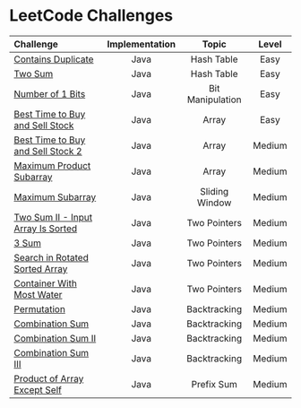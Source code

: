 # LeetCode Challenges

| Challenge                                                                                                                              | Implementation |      Topic       | Level  |
|:---------------------------------------------------------------------------------------------------------------------------------------|:--------------:|:----------------:|:------:|
| [Contains Duplicate](https://github.com/Murillo/Leetcode-Challenges/blob/main/algorithms/ContainsDuplicate.md)                         |      Java      |    Hash Table    |  Easy  |
| [Two Sum](https://github.com/Murillo/Leetcode-Challenges/blob/main/algorithms/TwoSum.md)                                               |      Java      |    Hash Table    |  Easy  |
| [Number of 1 Bits](https://github.com/Murillo/Leetcode-Challenges/blob/main/algorithms/NumberOf1Bits.md)                               |      Java      | Bit Manipulation |  Easy  |
| [Best Time to Buy and Sell Stock](https://github.com/Murillo/Leetcode-Challenges/blob/main/algorithms/BestTimeToBuyAndSellStock.md)    |      Java      |      Array       |  Easy  |
| [Best Time to Buy and Sell Stock 2](https://github.com/Murillo/Leetcode-Challenges/blob/main/algorithms/BestTimeToBuyAndSellStock2.md) |      Java      |      Array       | Medium |
| [Maximum Product Subarray](https://github.com/Murillo/Leetcode-Challenges/blob/main/algorithms/MaximumProductSubarray.md)              |      Java      |      Array       | Medium |
| [Maximum Subarray](https://github.com/Murillo/Leetcode-Challenges/blob/main/algorithms/MaximumSubarray.md)                             |      Java      |  Sliding Window  | Medium |
| [Two Sum II - Input Array Is Sorted](https://github.com/Murillo/Leetcode-Challenges/blob/main/algorithms/TwoSum2.md)                   |      Java      |   Two Pointers   | Medium |
| [3 Sum](https://github.com/Murillo/Leetcode-Challenges/blob/main/algorithms/ThreeSum.md)                                               |      Java      |   Two Pointers   | Medium |
| [Search in Rotated Sorted Array](https://github.com/Murillo/Leetcode-Challenges/blob/main/algorithms/SearchInRotatedSortedArray.md)    |      Java      |   Two Pointers   | Medium |
| [Container With Most Water](https://github.com/Murillo/Leetcode-Challenges/blob/main/algorithms/ContainerWithMostWater.md)             |      Java      |   Two Pointers   | Medium |
| [Permutation](https://github.com/Murillo/Leetcode-Challenges/blob/main/algorithms/Permutation.md)                                      |      Java      |   Backtracking   | Medium |
| [Combination Sum](https://github.com/Murillo/Leetcode-Challenges/blob/main/algorithms/CombinationSum.md)                               |      Java      |   Backtracking   | Medium |
| [Combination Sum II](https://github.com/Murillo/Leetcode-Challenges/blob/main/algorithms/CombinationSum2.md)                           |      Java      |   Backtracking   | Medium |
| [Combination Sum III](https://github.com/Murillo/Leetcode-Challenges/blob/main/algorithms/CombinationSum3.md)                          |      Java      |   Backtracking   | Medium |
| [Product of Array Except Self](https://github.com/Murillo/Leetcode-Challenges/blob/main/algorithms/ProductOfArrayExceptSelf.md)        |      Java      |    Prefix Sum    | Medium |